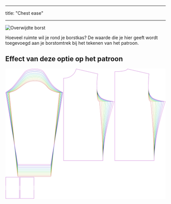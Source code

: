 - - -
title: "Chest ease"
- - -

![Overwijdte borst](chestease.svg)

Hoeveel ruimte wil je rond je borstkas? De waarde die je hier geeft wordt toegevoegd aan je borstomtrek bij het tekenen van het patroon.

## Effect van deze optie op het patroon

![Deze afbeelding toont het effect van deze optie door meerdere varianten die een andere waarde hebben voor deze optie te vervangen](sven_chestease_sample.svg "Effect of this option on the pattern")
